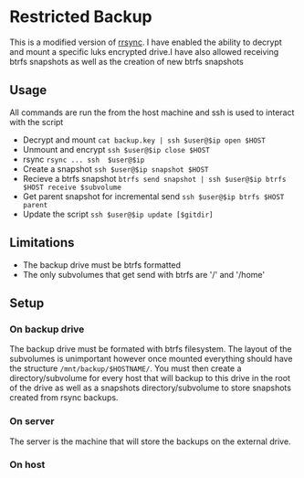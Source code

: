 # Restricted Backup
This is a modified version of [rrsync](https://github.com/WayneD/rsync/blob/master/support/rrsync). I have enabled the ability to decrypt and mount a specific luks encrypted drive.I have also allowed receiving btrfs snapshots as well as the creation of new btrfs snapshots

## Usage
All commands are run the from the host machine and ssh is used to interact with the script
- Decrypt and mount `cat backup.key | ssh $user@$ip open $HOST`
- Unmount and encrypt `ssh $user@$ip close $HOST`
- rsync `rsync ... ssh  $user@$ip`
- Create a snapshot `ssh $user@$ip snapshot $HOST`
- Recieve a btrfs snapshot `btrfs send snapshot | ssh $user@$ip btrfs $HOST receive $subvolume`
- Get parent snapshot for incremental send `ssh $user@$ip btrfs $HOST parent`
- Update the script `ssh $user@$ip update [$gitdir]`

## Limitations
- The backup drive must be btrfs formatted
- The only subvolumes that get send with btrfs are '/' and '/home'

## Setup

### On backup drive
The backup drive must be formated with btrfs filesystem. The layout of the subvolumes is unimportant however once mounted everything should have the structure `/mnt/backup/$HOSTNAME/`. You must then create a directory/subvolume for every host that will backup to this drive in the root of the drive as well as a snapshots directory/subvolume to store snapshots created from rsync backups.

### On server
The server is the machine that will store the backups on the external drive.

### On host
